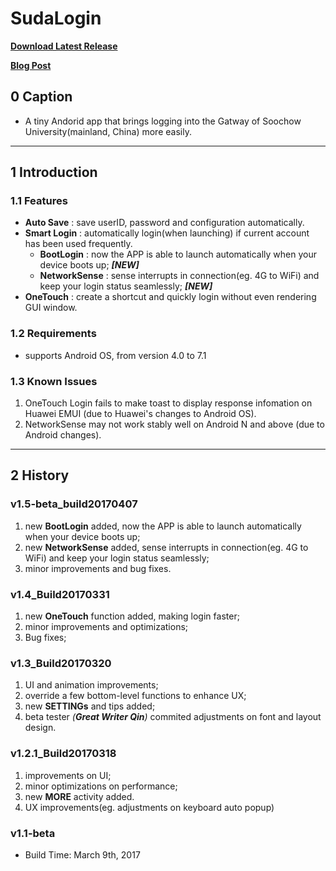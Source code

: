 # SudaLogin

**[Download Latest Release](https://github.com/HearyShen/SudaLogin/releases)**

**[Blog Post](https://heary.cn/index.php/archives/54/)**



## 0 Caption

- A tiny Andorid app that brings logging into the Gatway of Soochow University(mainland, China) more easily.



------



## 1 Introduction

### 1.1  Features

- **Auto Save** :  save userID, password and configuration automatically.
- **Smart Login** :  automatically login(when launching) if current account has been used frequently.
  - **BootLogin** :  now the APP is able to launch automatically when your device boots up; ***[NEW]***
  - **NetworkSense** :  sense interrupts in connection(eg. 4G to WiFi) and keep your login status seamlessly; ***[NEW]***
- **OneTouch** :  create a shortcut and quickly login without even rendering GUI window.

### 1.2  Requirements

- supports Android OS, from version 4.0 to 7.1

### 1.3  Known Issues

1. OneTouch Login fails to make toast to display response infomation on Huawei EMUI (due to Huawei's changes to Android OS).
2. NetworkSense may not work stably well on Android N and above (due to Android changes).



------



## 2  History

### v1.5-beta_build20170407

1. new **BootLogin** added, now the APP is able to launch automatically when your device boots up;
2. new **NetworkSense** added, sense interrupts in connection(eg. 4G to WiFi) and keep your login status seamlessly;
3. minor improvements and bug fixes.

### v1.4_Build20170331

1. new **OneTouch** function added, making login faster;
2. minor improvements and optimizations;
3. Bug fixes;

### v1.3_Build20170320

1. UI and animation improvements;
2. override a few bottom-level functions to enhance UX;
3. new **SETTINGs** and tips added;
4. beta tester *(**Great Writer Qin**)* commited adjustments on font and layout design.

### v1.2.1_Build20170318

1. improvements on UI;
2. minor optimizations on performance;
3. new **MORE** activity added.
4. UX improvements(eg. adjustments on keyboard auto popup)

### v1.1-beta

- Build Time: March 9th, 2017
